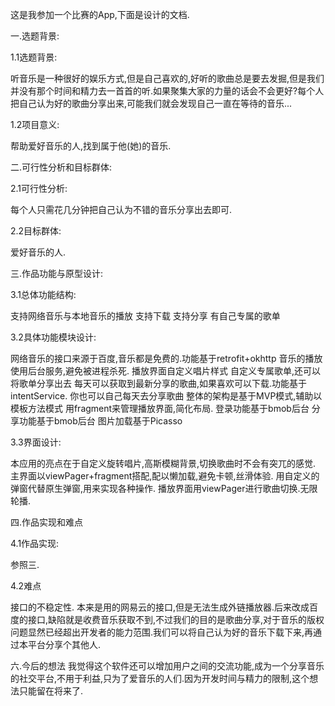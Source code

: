 这是我参加一个比赛的App,下面是设计的文档.

一.选题背景:

1.1选题背景:

听音乐是一种很好的娱乐方式,但是自己喜欢的,好听的歌曲总是要去发掘,但是我们并没有那个时间和精力去一首首的听.如果聚集大家的力量的话会不会更好?每个人把自己认为好的歌曲分享出来,可能我们就会发现自己一直在等待的音乐...

1.2项目意义:

帮助爱好音乐的人,找到属于他(她)的音乐.

二.可行性分析和目标群体:

2.1可行性分析:

每个人只需花几分钟把自己认为不错的音乐分享出去即可.

2.2目标群体:

爱好音乐的人.

三.作品功能与原型设计:

3.1总体功能结构:

支持网络音乐与本地音乐的播放
支持下载
支持分享
有自己专属的歌单

3.2具体功能模块设计:

网络音乐的接口来源于百度,音乐都是免费的.功能基于retrofit+okhttp
音乐的播放使用后台服务,避免被进程杀死.
播放界面自定义唱片样式
自定义专属歌单,还可以将歌单分享出去
每天可以获取到最新分享的歌曲,如果喜欢可以下载.功能基于intentService.
你也可以自己每天去分享歌曲
整体的架构是基于MVP模式,辅助以模板方法模式
用fragment来管理播放界面,简化布局.
登录功能基于bmob后台
分享功能基于bmob后台
图片加载基于Picasso

3.3界面设计:

本应用的亮点在于自定义旋转唱片,高斯模糊背景,切换歌曲时不会有突兀的感觉.
主界面以viewPager+fragment搭配,配以懒加载,避免卡顿,丝滑体验.
用自定义的弹窗代替原生弹窗,用来实现各种操作.
播放界面用viewPager进行歌曲切换.无限轮播.

四.作品实现和难点

4.1作品实现:

参照三.

4.2难点

接口的不稳定性.
本来是用的网易云的接口,但是无法生成外链播放器.后来改成百度的接口,缺陷就是收费音乐获取不到,不过我们的目的是歌曲分享,对于音乐的版权问题显然已经超出开发者的能力范围.我们可以将自己认为好的音乐下载下来,再通过本平台分享个其他人.

六.今后的想法
我觉得这个软件还可以增加用户之间的交流功能,成为一个分享音乐的社交平台,不用于利益,只为了爱音乐的人们.因为开发时间与精力的限制,这个想法只能留在将来了.
